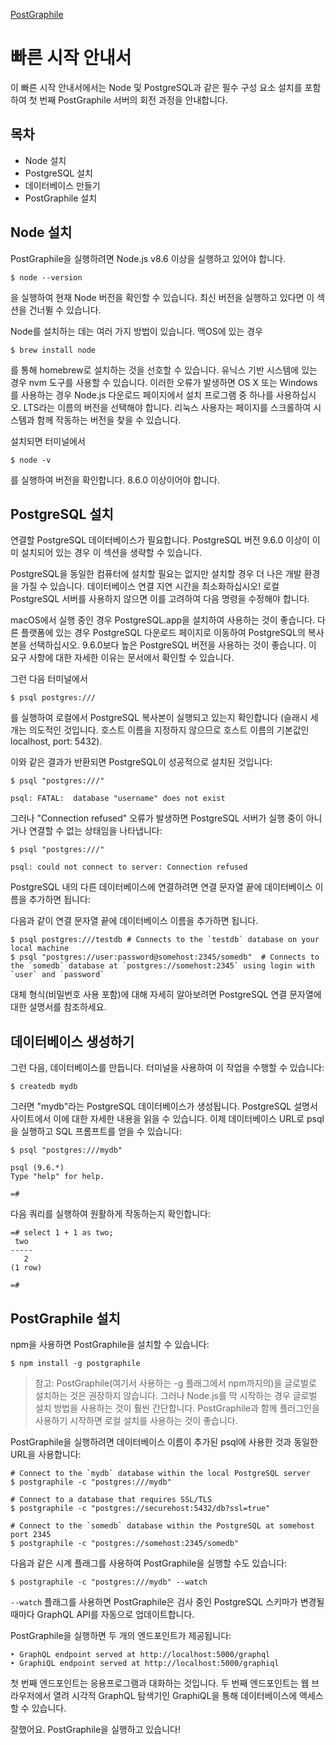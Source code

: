 [PostGraphile](https://www.graphile.org/)

# 빠른 시작 안내서

이 빠른 시작 안내서에서는 Node 및 PostgreSQL과 같은 필수 구성 요소 설치를 포함하여 첫 번째 PostGraphile 서버의 회전 과정을 안내합니다.

## 목차

- Node 설치
- PostgreSQL 설치
- 데이터베이스 만들기
- PostGraphile 설치

## Node 설치

PostGraphile을 실행하려면 Node.js v8.6 이상을 실행하고 있어야 합니다. 

```
$ node --version
```

을 실행하여 현재 Node 버전을 확인할 수 있습니다. 최신 버전을 실행하고 있다면 이 섹션을 건너뛸 수 있습니다.

Node를 설치하는 데는 여러 가지 방법이 있습니다. 맥OS에 있는 경우 

```
$ brew install node
```

를 통해 homebrew로 설치하는 것을 선호할 수 있습니다. 유닉스 기반 시스템에 있는 경우 nvm 도구를 사용할 수 있습니다. 이러한 오류가 발생하면 OS X 또는 Windows를 사용하는 경우 Node.js 다운로드 페이지에서 설치 프로그램 중 하나를 사용하십시오. LTS라는 이름의 버전을 선택해야 합니다. 리눅스 사용자는 페이지를 스크롤하여 시스템과 함께 작동하는 버전을 찾을 수 있습니다.

설치되면 터미널에서 

```
$ node -v
```

를 실행하여 버전을 확인합니다. 8.6.0 이상이어야 합니다.

## PostgreSQL 설치

연결할 PostgreSQL 데이터베이스가 필요합니다. PostgreSQL 버전 9.6.0 이상이 이미 설치되어 있는 경우 이 섹션을 생략할 수 있습니다.

PostgreSQL을 동일한 컴퓨터에 설치할 필요는 없지만 설치할 경우 더 나은 개발 환경을 가질 수 있습니다. 데이터베이스 연결 지연 시간을 최소화하십시오! 로컬 PostgreSQL 서버를 사용하지 않으면 이를 고려하여 다음 명령을 수정해야 합니다.

macOS에서 실행 중인 경우 PostgreSQL.app을 설치하여 사용하는 것이 좋습니다. 다른 플랫폼에 있는 경우 PostgreSQL 다운로드 페이지로 이동하여 PostgreSQL의 복사본을 선택하십시오. 9.6.0보다 높은 PostgreSQL 버전을 사용하는 것이 좋습니다. 이 요구 사항에 대한 자세한 이유는 문서에서 확인할 수 있습니다.

그런 다음 터미널에서 

````
$ psql postgres:///
````

를 실행하여 로컬에서 PostgreSQL 복사본이 실행되고 있는지 확인합니다 (슬래시 세 개는 의도적인 것입니다. 호스트 이름을 지정하지 않으므로 호스트 이름의 기본값인 localhost, port: 5432).

이와 같은 결과가 반환되면 PostgreSQL이 성공적으로 설치된 것입니다:

```
$ psql "postgres:///"

psql: FATAL:  database "username" does not exist
```

그러나 "Connection refused" 오류가 발생하면 PostgreSQL 서버가 실행 중이 아니거나 연결할 수 없는 상태임을 나타냅니다:

```
$ psql "postgres:///"

psql: could not connect to server: Connection refused
```

PostgreSQL 내의 다른 데이터베이스에 연결하려면 연결 문자열 끝에 데이터베이스 이름을 추가하면 됩니다:

다음과 같이 연결 문자열 끝에 데이터베이스 이름을 추가하면 됩니다.

```
$ psql postgres:///testdb # Connects to the `testdb` database on your local machine
$ psql "postgres://user:password@somehost:2345/somedb"  # Connects to the `somedb` database at `postgres://somehost:2345` using login with `user` and `password`
```

대체 형식(비밀번호 사용 포함)에 대해 자세히 알아보려면 PostgreSQL 연결 문자열에 대한 설명서를 참조하세요.

## 데이터베이스 생성하기

그런 다음, 데이터베이스를 만듭니다. 터미널을 사용하여 이 작업을 수행할 수 있습니다:

```
$ createdb mydb
```

그러면 "mydb"라는 PostgreSQL 데이터베이스가 생성됩니다. PostgreSQL 설명서 사이트에서 이에 대한 자세한 내용을 읽을 수 있습니다. 이제 데이터베이스 URL로 psql을 실행하고 SQL 프롬프트를 얻을 수 있습니다:

```
$ psql "postgres:///mydb"

psql (9.6.*)
Type "help" for help.

=#
```

다음 쿼리를 실행하여 원활하게 작동하는지 확인합니다:

```
=# select 1 + 1 as two;
 two
-----
   2
(1 row)

=#
```

## PostGraphile 설치

npm을 사용하면 PostGraphile을 설치할 수 있습니다:

```
$ npm install -g postgraphile
```

>  참고: PostGraphile(여기서 사용하는 -g 플래그에서 npm까지의)을 글로벌로 설치하는 것은 권장하지 않습니다. 그러나 Node.js를 막 시작하는 경우 글로벌 설치 방법을 사용하는 것이 훨씬 간단합니다. PostGraphile과 함께 플러그인을 사용하기 시작하면 로컬 설치를 사용하는 것이 좋습니다.

PostGraphile을 실행하려면 데이터베이스 이름이 추가된 psql에 사용한 것과 동일한 URL을 사용합니다:

```
# Connect to the `mydb` database within the local PostgreSQL server
$ postgraphile -c "postgres:///mydb"

# Connect to a database that requires SSL/TLS
$ postgraphile -c "postgres://securehost:5432/db?ssl=true"

# Connect to the `somedb` database within the PostgreSQL at somehost port 2345
$ postgraphile -c "postgres://somehost:2345/somedb"
```

다음과 같은 시계 플래그를 사용하여 PostGraphile을 실행할 수도 있습니다:

```
$ postgraphile -c "postgres:///mydb" --watch
```

`--watch` 플래그를 사용하면 PostGraphile은 검사 중인 PostgreSQL 스키마가 변경될 때마다 GraphQL API를 자동으로 업데이트합니다.

PostGraphile을 실행하면 두 개의 엔드포인트가 제공됩니다:

```
‣ GraphQL endpoint served at http://localhost:5000/graphql
‣ GraphiQL endpoint served at http://localhost:5000/graphiql
```

첫 번째 엔드포인트는 응용프로그램과 대화하는 것입니다. 두 번째 엔드포인트는 웹 브라우저에서 열려 시각적 GraphQL 탐색기인 GraphiQL을 통해 데이터베이스에 액세스할 수 있습니다.

잘했어요. PostGraphile을 실행하고 있습니다!

